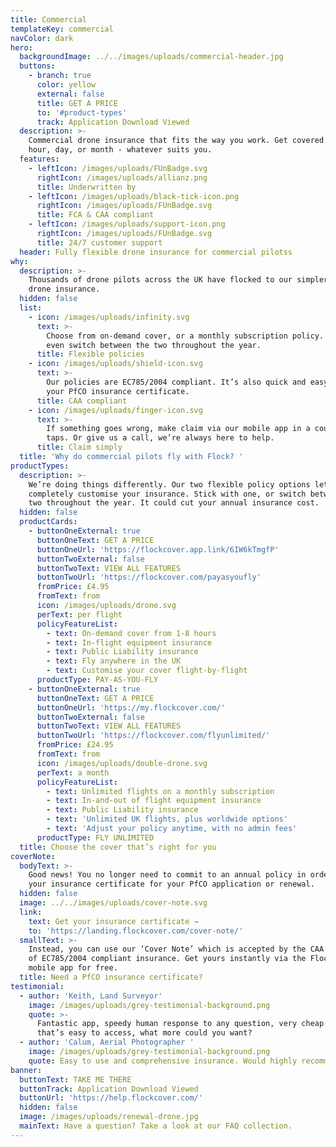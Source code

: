 ```yaml
---
title: Commercial
templateKey: commercial
navColor: dark
hero:
  backgroundImage: ../../images/uploads/commercial-header.jpg
  buttons:
    - branch: true
      color: yellow
      external: false
      title: GET A PRICE
      to: '#product-types'
      track: Application Download Viewed
  description: >-
    Commercial drone insurance that fits the way you work. Get covered by the
    hour, day, or month - whatever suits you.
  features:
    - leftIcon: /images/uploads/FUnBadge.svg
      rightIcon: /images/uploads/allianz.png
      title: Underwritten by
    - leftIcon: /images/uploads/black-tick-icon.png
      rightIcon: /images/uploads/FUnBadge.svg
      title: FCA & CAA compliant
    - leftIcon: /images/uploads/support-icon.png
      rightIcon: /images/uploads/FUnBadge.svg
      title: 24/7 customer support
  header: Fully flexible drone insurance for commercial pilotss
why:
  description: >-
    Thousands of drone pilots across the UK have flocked to our simpler, smarter
    drone insurance.
  hidden: false
  list:
    - icon: /images/uploads/infinity.svg
      text: >-
        Choose from on-demand cover, or a monthly subscription policy. You can
        even switch between the two throughout the year.
      title: Flexible policies
    - icon: /images/uploads/shield-icon.svg
      text: >-
        Our policies are EC785/2004 compliant. It’s also quick and easy to get
        your PfCO insurance certificate.
      title: CAA compliant
    - icon: /images/uploads/finger-icon.svg
      text: >-
        If something goes wrong, make claim via our mobile app in a couple of
        taps. Or give us a call, we’re always here to help.
      title: Claim simply
  title: 'Why do commercial pilots fly with Flock? '
productTypes:
  description: >-
    We’re doing things differently. Our two flexible policy options let you
    completely customise your insurance. Stick with one, or switch between the
    two throughout the year. It could cut your annual insurance cost.
  hidden: false
  productCards:
    - buttonOneExternal: true
      buttonOneText: GET A PRICE
      buttonOneUrl: 'https://flockcover.app.link/6IW6kTmgfP'
      buttonTwoExternal: false
      buttonTwoText: VIEW ALL FEATURES
      buttonTwoUrl: 'https://flockcover.com/payasyoufly'
      fromPrice: £4.95
      fromText: from
      icon: /images/uploads/drone.svg
      perText: per flight
      policyFeatureList:
        - text: On-demand cover from 1-8 hours
        - text: In-flight equipment insurance
        - text: Public Liability insurance
        - text: Fly anywhere in the UK
        - text: Customise your cover flight-by-flight
      productType: PAY-AS-YOU-FLY
    - buttonOneExternal: true
      buttonOneText: GET A PRICE
      buttonOneUrl: 'https://my.flockcover.com/'
      buttonTwoExternal: false
      buttonTwoText: VIEW ALL FEATURES
      buttonTwoUrl: 'https://flockcover.com/flyunlimited/'
      fromPrice: £24.95
      fromText: from
      icon: /images/uploads/double-drone.svg
      perText: a month
      policyFeatureList:
        - text: Unlimited flights on a monthly subscription
        - text: In-and-out of flight equipment insurance
        - text: Public Liability insurance
        - text: 'Unlimited UK flights, plus worldwide options'
        - text: 'Adjust your policy anytime, with no admin fees'
      productType: FLY UNLIMITED
  title: Choose the cover that’s right for you
coverNote:
  bodyText: >-
    Good news! You no longer need to commit to an annual policy in order to get
    your insurance certificate for your PfCO application or renewal.
  hidden: false
  image: ../../images/uploads/cover-note.svg
  link:
    text: Get your insurance certificate →
    to: 'https://landing.flockcover.com/cover-note/'
  smallText: >-
    Instead, you can use our ‘Cover Note’ which is accepted by the CAA as proof
    of EC785/2004 compliant insurance. Get yours instantly via the Flock Cover
    mobile app for free.
  title: Need a PfCO insurance certificate?
testimonial:
  - author: 'Keith, Land Surveyor'
    image: /images/uploads/grey-testimonial-background.png
    quote: >-
      Fantastic app, speedy human response to any question, very cheap insurance
      that’s easy to access, what more could you want?
  - author: 'Calum, Aerial Photographer '
    image: /images/uploads/grey-testimonial-background.png
    quote: Easy to use and comprehensive insurance. Would highly recommend!
banner:
  buttonText: TAKE ME THERE
  buttonTrack: Application Download Viewed
  buttonUrl: 'https://help.flockcover.com/'
  hidden: false
  image: /images/uploads/renewal-drone.jpg
  mainText: Have a question? Take a look at our FAQ collection.
---
```


